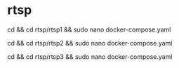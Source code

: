 # rtsp
cd && cd rtsp/rtsp1 && sudo nano docker-compose.yaml

cd && cd rtsp/rtsp2 && sudo nano docker-compose.yaml

cd && cd rtsp/rtsp3 && sudo nano docker-compose.yaml
